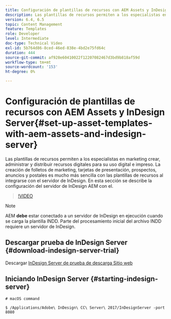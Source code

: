 ```yaml
---
title: Configuración de plantillas de recursos con AEM Assets y InDesign Server
description: Las plantillas de recursos permiten a los especialistas en marketing crear, administrar y distribuir recursos digitales para su uso digital e impreso. La creación de folletos de marketing, tarjetas de presentación, prospectos, anuncios y postales es mucho más sencilla con las plantillas de recursos al integrarse con el servidor de InDesign. En esta sección se describe la configuración del servidor de InDesign AEM con el.
version: 6.4, 6.5
topic: Content Management
feature: Templates
role: Developer
level: Intermediate
doc-type: Technical Video
exl-id: 5b764d86-8ced-46ed-838e-4bd2e75fd64c
duration: 444
source-git-commit: af928e60410022f12207082467d3bd9b818af59d
workflow-type: tm+mt
source-wordcount: '153'
ht-degree: 0%

---
```


# Configuración de plantillas de recursos con AEM Assets y InDesign Server{#set-up-asset-templates-with-aem-assets-and-indesign-server}

Las plantillas de recursos permiten a los especialistas en marketing crear, administrar y distribuir recursos digitales para su uso digital e impreso. La creación de folletos de marketing, tarjetas de presentación, prospectos, anuncios y postales es mucho más sencilla con las plantillas de recursos al integrarse con el servidor de InDesign. En esta sección se describe la configuración del servidor de InDesign AEM con el.

>[!VIDEO](https://video.tv.adobe.com/v/17069?quality=12&learn=on)

>[!NOTE]
>
>AEM **debe** estar conectado a un servidor de InDesign en ejecución cuando se carga la plantilla INDD. Parte del procesamiento inicial del archivo INDD requiere un servidor de InDesign.

## Descargar prueba de InDesign Server {#download-indesign-server-trial}

Descargar [InDesign Server de prueba de descarga Sitio web](https://www.adobeprerelease.com/)

## Iniciando InDesign Server {#starting-indesign-server}

```shell
# macOS command

$ /Applications/Adobe\ InDesign\ CC\ Server\ 2017/InDesignServer -port 8080
```
